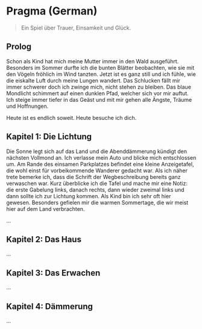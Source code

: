 # Pragma (German)

> Ein Spiel über Trauer, Einsamkeit und Glück.

## Prolog

Schon als Kind hat mich meine Mutter immer in den Wald ausgeführt. Besonders im Sommer durfte ich die bunten Blätter beobachten, wie sie mit den Vögeln fröhlich im Wind tanzten. Jetzt ist es ganz still und ich fühle, wie die eiskalte Luft durch meine Lungen wandert. Das Schlucken fällt mir immer schwerer doch ich zwinge mich, nicht stehen  zu bleiben. Das blaue Mondlicht schimmert auf einen dunklen Pfad, welcher sich vor mir auftut. Ich steige immer tiefer in das Geäst und mit mir gehen alle Ängste, Träume und Hoffnungen.

Heute ist es endlich soweit. Heute besuche ich dich.

## Kapitel 1: Die Lichtung

Die Sonne legt sich auf das Land und die Abenddämmerung kündigt den nächsten Vollmond an. Ich verlasse mein Auto und blicke mich entschlossen um. Am Rande des einsamen Parkplatzes befindet eine kleine Anzeigetafel, die wohl einst für vorbeikommende Wanderer gedacht war. Als ich näher trete bemerke ich, dass die Schrift der Wegbeschreibung bereits ganz verwaschen war. Kurz überblicke ich die Tafel und mache mir eine Notiz: die erste Gabelung links, danach rechts, dann wieder zweimal links und dann sollte ich zur Lichtung kommen. Als Kind bin ich sehr oft hier gewesen. Besonders gefielen mir die warmen Sommertage, die wir meist hier auf dem Land verbrachten.

...

## Kapitel 2: Das Haus

...

## Kapitel 3: Das Erwachen

...

## Kapitel 4: Dämmerung

...
